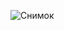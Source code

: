 ![Снимок](https://github.com/arielOcean/CatchApplePyGame/assets/37349414/99d2de38-9326-498a-8dc1-96f03d8e92b5)
